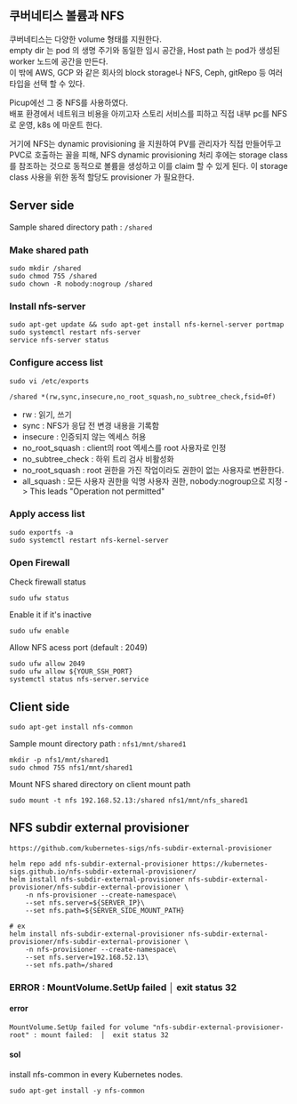 ## 쿠버네티스 볼륨과 NFS

쿠버네티스는 다양한 volume 형태를 지원한다.    
empty dir 는 pod 의 생명 주기와 동일한 임시 공간을, Host path 는 pod가 생성된 worker 노드에 공간을 만든다.    
이 밖에 AWS, GCP 와 같은 회사의 block storage나 NFS, Ceph, gitRepo 등 여러 타입을 선택 할 수 있다.    

Picup에선 그 중 NFS를 사용하였다.     
배포 환경에서 네트워크 비용을 아끼고자 스토리 서비스를 피하고 직접 내부 pc를 NFS 로 운영, k8s 에 마운트 한다.    

거기에 NFS는 dynamic provisioning 을 지원하여 PV를 관리자가 직접 만들어두고 PVC로 호출하는 꼴을 피해, 
NFS dynamic provisioning 처리 후에는 storage class 를 참조하는 것으로 동적으로 볼륨을 생성하고 이를 claim 할 수 있게 된다.
이 storage class 사용을 위한 동적 할당도 provisioner 가 필요한다. 

## Server side

Sample shared directory path : `/shared` 

### Make shared path
```
sudo mkdir /shared
sudo chmod 755 /shared
sudo chown -R nobody:nogroup /shared
```

### Install nfs-server

````
sudo apt-get update && sudo apt-get install nfs-kernel-server portmap
sudo systemctl restart nfs-server
service nfs-server status
````

### Configure access list
`sudo vi /etc/exports`

```
/shared *(rw,sync,insecure,no_root_squash,no_subtree_check,fsid=0f)
```
- rw : 읽기, 쓰기   
- sync : NFS가 응답 전 변경 내용을 기록함
- insecure : 인증되지 않는 엑세스 허용
- no_root_squash : client의 root 엑세스를 root 사용자로 인정 
- no_subtree_check : 하위 트리 검사 비활성화
- no_root_squash : root 권한을 가진 작업이라도 권한이 없는 사용자로 변환한다.
- all_squash : 모든 사용자 권한을 익명 사용자 권한, nobody:nogroup으로 지정  -> This leads "Operation not permitted"

### Apply access list

```
sudo exportfs -a
sudo systemctl restart nfs-kernel-server
```

### Open Firewall

Check firewall status 

```
sudo ufw status
```

Enable it if it's inactive

```
sudo ufw enable
```

Allow NFS acess port (default : 2049)
```
sudo ufw allow 2049
sudo ufw allow ${YOUR_SSH_PORT}
systemctl status nfs-server.service
```

## Client side

```
sudo apt-get install nfs-common
```

Sample mount directory path : `nfs1/mnt/shared1`

```
mkdir -p nfs1/mnt/shared1
sudo chmod 755 nfs1/mnt/shared1
```

Mount NFS shared directory on client mount path
```
sudo mount -t nfs 192.168.52.13:/shared nfs1/mnt/nfs_shared1
```

## NFS subdir external provisioner

`https://github.com/kubernetes-sigs/nfs-subdir-external-provisioner`

```
helm repo add nfs-subdir-external-provisioner https://kubernetes-sigs.github.io/nfs-subdir-external-provisioner/
helm install nfs-subdir-external-provisioner nfs-subdir-external-provisioner/nfs-subdir-external-provisioner \
    -n nfs-provisioner --create-namespace\
    --set nfs.server=${SERVER_IP}\
    --set nfs.path=${SERVER_SIDE_MOUNT_PATH}

# ex
helm install nfs-subdir-external-provisioner nfs-subdir-external-provisioner/nfs-subdir-external-provisioner \
    -n nfs-provisioner --create-namespace\
    --set nfs.server=192.168.52.13\
    --set nfs.path=/shared
```

### ERROR : MountVolume.SetUp failed │  exit status 32

#### error
```
MountVolume.SetUp failed for volume "nfs-subdir-external-provisioner-root" : mount failed:  │  exit status 32
```

#### sol
install nfs-common in every Kubernetes nodes.
```
sudo apt-get install -y nfs-common
```
